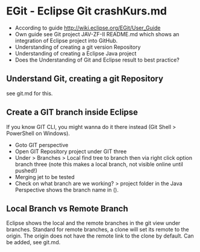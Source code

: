 # EGit - Eclipse Git crashKurs.md
* According to guide http://wiki.eclipse.org/EGit/User_Guide
* Own guide see Git project JAV-ZF-II README.md which shows an integration of Eclipse project into GitHub.
* Understanding of creating a git version Repository
* Understanding of creating a Eclipse Java project
* Does the Understanding of Git and Eclipse result to best practice?

## Understand Git, creating a git Repository
see git.md for this.

## Create a GIT branch inside Eclipse
If you know GIT CLI, you might wanna do it there instead (Git Shell > PowerShell on Windows).

* Goto GIT perspective
* Open GIT Repository project under GIT three
* Under > Branches > Local find tree to branch then via right click option branch three (note this makes a local branch, not visible online until pushed!)
* Merging jet to be tested
* Check on what branch are we working? > project folder in the Java Perspective shows the branch name in ().

## Local Branch vs Remote Branch
Eclipse shows the local and the remote branches in the git view under branches. Standard for remote branches, a clone will set its remote to the origin. The origin does not have the remote link to the clone by default. Can be added, see git.md.
